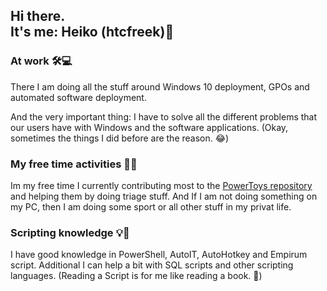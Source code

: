 ## Hi there. <br/> It's me: Heiko (htcfreek)👋


### At work 🛠💻
There I am doing all the stuff around Windows 10 deployment, GPOs and automated software deployment.

And the very important thing: I have to solve all the different problems that our users have with Windows and the software applications. (Okay, sometimes the things I did before are the reason. 😂)


### My free time activities 🏇🌳 
Im my free time I currently contributing most to the [PowerToys repository](https://github.com/Microsoft/PowerTooys) and helping them by doing triage stuff. And If I am not doing something on my PC, then I am doing some sport or all other stuff in my privat life.


### Scripting knowledge 💡📄
I have good knowledge in PowerShell, AutoIT, AutoHotkey and Empirum script. Additional I can help a bit with SQL scripts and other scripting languages. (Reading a Script is for me like reading a book. 📖)
